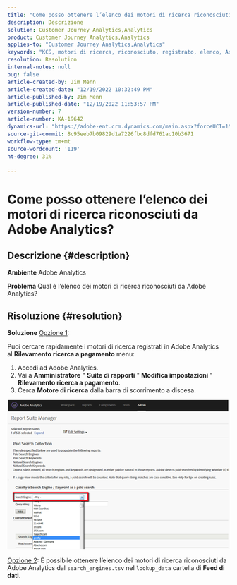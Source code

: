 ```yaml
---
title: "Come posso ottenere l’elenco dei motori di ricerca riconosciuti da Adobe Analytics?"
description: Descrizione
solution: Customer Journey Analytics,Analytics
product: Customer Journey Analytics,Analytics
applies-to: "Customer Journey Analytics,Analytics"
keywords: "KCS, motori di ricerca, riconosciuto, registrato, elenco, Adobe Analytics"
resolution: Resolution
internal-notes: null
bug: false
article-created-by: Jim Menn
article-created-date: "12/19/2022 10:32:49 PM"
article-published-by: Jim Menn
article-published-date: "12/19/2022 11:53:57 PM"
version-number: 7
article-number: KA-19642
dynamics-url: "https://adobe-ent.crm.dynamics.com/main.aspx?forceUCI=1&pagetype=entityrecord&etn=knowledgearticle&id=7fc1db10-ed7f-ed11-81ac-6045bd006704"
source-git-commit: 8c95eeb7b09829d1a7226fbc8dfd761ac10b3671
workflow-type: tm+mt
source-wordcount: '119'
ht-degree: 31%

---
```


# Come posso ottenere l’elenco dei motori di ricerca riconosciuti da Adobe Analytics?

## Descrizione {#description}


<b>Ambiente</b>
Adobe Analytics

<b>Problema</b>
Qual è l’elenco dei motori di ricerca riconosciuti da Adobe Analytics?


## Risoluzione {#resolution}


<b>Soluzione</b>
<u>Opzione 1</u>:

Puoi cercare rapidamente i motori di ricerca registrati in Adobe Analytics al <b>Rilevamento ricerca a pagamento</b> menu:

1. Accedi ad Adobe Analytics.
2. Vai a <b>Amministratore</b> &quot; <b>Suite di rapporti</b> &quot; <b>Modifica impostazioni</b> &quot; <b>Rilevamento ricerca a pagamento</b>.
3. Cerca <b>Motore di ricerca</b> dalla barra di scorrimento a discesa.


![](assets/d35acf7a-a0e7-ec11-bb3c-000d3a3bd25c.png)

<u>Opzione 2</u>: È possibile ottenere l’elenco dei motori di ricerca riconosciuti da Adobe Analytics dal `search_engines.tsv` nel `lookup_data` cartella di <b>Feed di dati</b>.
